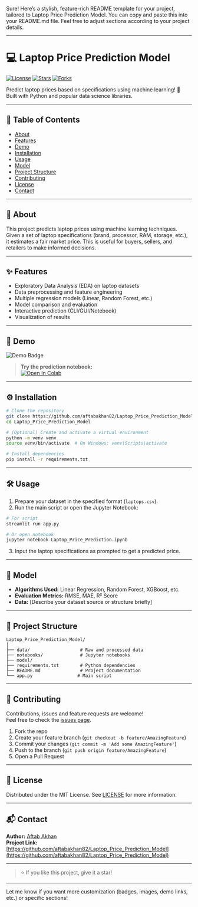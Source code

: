 Sure! Here’s a stylish, feature-rich README template for your project, tailored to Laptop Price Prediction Model. You can copy and paste this into your README.md file. Feel free to adjust sections according to your project details.

---

# 💻 Laptop Price Prediction Model

[![License](https://img.shields.io/github/license/aftabakhan82/Laptop_Price_Prediction_Model.svg?style=flat-square)](LICENSE)
[![Stars](https://img.shields.io/github/stars/aftabakhan82/Laptop_Price_Prediction_Model.svg?style=flat-square)](https://github.com/aftabakhan82/Laptop_Price_Prediction_Model/stargazers)
[![Forks](https://img.shields.io/github/forks/aftabakhan82/Laptop_Price_Prediction_Model.svg?style=flat-square)](https://github.com/aftabakhan82/Laptop_Price_Prediction_Model/forks)

Predict laptop prices based on specifications using machine learning! 🚀  
Built with Python and popular data science libraries.

---

## 📝 Table of Contents

- [About](#about)
- [Features](#features)
- [Demo](#demo)
- [Installation](#installation)
- [Usage](#usage)
- [Model](#model)
- [Project Structure](#project-structure)
- [Contributing](#contributing)
- [License](#license)
- [Contact](#contact)

---

## 📖 About

This project predicts laptop prices using machine learning techniques. Given a set of laptop specifications (brand, processor, RAM, storage, etc.), it estimates a fair market price. This is useful for buyers, sellers, and retailers to make informed decisions.

---

## ✨ Features

- Exploratory Data Analysis (EDA) on laptop datasets
- Data preprocessing and feature engineering
- Multiple regression models (Linear, Random Forest, etc.)
- Model comparison and evaluation
- Interactive prediction (CLI/GUI/Notebook)
- Visualization of results

---

## 🚀 Demo

<img src="https://img.shields.io/badge/Demo-Available-brightgreen.svg?style=flat-square" alt="Demo Badge">

> **Try the prediction notebook:**  
> [![Open In Colab](https://colab.research.google.com/assets/colab-badge.svg)](YOUR_COLAB_LINK_HERE)

---

## ⚙️ Installation

```bash
# Clone the repository
git clone https://github.com/aftabakhan82/Laptop_Price_Prediction_Model.git
cd Laptop_Price_Prediction_Model

# (Optional) Create and activate a virtual environment
python -m venv venv
source venv/bin/activate  # On Windows: venv\Scripts\activate

# Install dependencies
pip install -r requirements.txt
```

---

## 🛠️ Usage

1. Prepare your dataset in the specified format (`laptops.csv`).
2. Run the main script or open the Jupyter Notebook:

```bash
# For script
streamlit run app.py

# Or open notebook
jupyter notebook Laptop_Price_Prediction.ipynb
```

3. Input the laptop specifications as prompted to get a predicted price.

---

## 🤖 Model

- **Algorithms Used:** Linear Regression, Random Forest, XGBoost, etc.
- **Evaluation Metrics:** RMSE, MAE, R² Score
- **Data:** [Describe your dataset source or structure briefly]

---

## 📁 Project Structure

```
Laptop_Price_Prediction_Model/
│
├── data/                   # Raw and processed data
├── notebooks/              # Jupyter notebooks
├── model/
├── requirements.txt        # Python dependencies
├── README.md               # Project documentation
└── app.py                 # Main script
```

---

## 🤝 Contributing

Contributions, issues and feature requests are welcome!  
Feel free to check the [issues page](https://github.com/aftabakhan82/Laptop_Price_Prediction_Model/issues).

1. Fork the repo
2. Create your feature branch (`git checkout -b feature/AmazingFeature`)
3. Commit your changes (`git commit -m 'Add some AmazingFeature'`)
4. Push to the branch (`git push origin feature/AmazingFeature`)
5. Open a Pull Request

---

## 📄 License

Distributed under the MIT License. See [LICENSE](LICENSE) for more information.

---

## 📬 Contact

**Author:** [Aftab Akhan](https://github.com/aftabakhan82)  
**Project Link:** [https://github.com/aftabakhan82/Laptop_Price_Prediction_Model](https://github.com/aftabakhan82/Laptop_Price_Prediction_Model)

---

> ⭐️ If you like this project, give it a star!

---

Let me know if you want more customization (badges, images, demo links, etc.) or specific sections!
